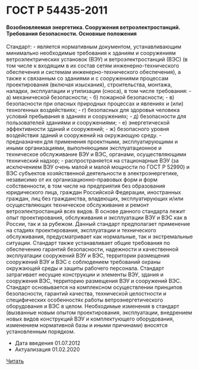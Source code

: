 # ГОСТ Р 54435-2011

#### Возобновляемая энергетика. Сооружения ветроэлектростанций. Требования безопасности. Основные положения 

Стандарт: - является нормативным документом, устанавливающим минимально необходимые требования к зданиям и сооружениям ветроэлектрических установок (ВЭУ) и ветроэлектростанций (ВЭС) (в том числе к входящим в их состав сетям инженерно-технического обеспечения и системам инженерно-технического обеспечения), а также к связанным со зданиями и с сооружениями процессам проектирования (включая изыскания), строительства, монтажа, наладки, эксплуатации и утилизации (сноса), в том числе требования: - а) механической безопасности; - б) пожарной безопасности; - в) безопасности при опасных природных процессах и явлениях и (или) техногенных воздействиях; - г) безопасных для здоровья человека условий пребывания в зданиях и сооружениях; - д) безопасности для пользователей зданиями и сооружениями; - е) энергетической эффективности зданий и сооружений; - ж) безопасного уровня воздействия зданий и сооружений на окружающую среду. - предназначен для применения проектными, эксплуатирующими и иными организациями, выполняющими эксплуатационное и техническое обслуживание ВЭУ и ВЭС, органами, осуществляющими технический надзор; - распространяется на стационарные ВЭУ (за исключением ВЭУ очень малой и малой мощности по ГОСТ Р 52990) и ВЭС субъектов хозяйственной деятельности в электроэнергетике, независимо от их организационно-правовых форм и форм собственности, в том числе на предприятия без образования юридического лица, граждан Российской Федерации, иностранных граждан, лиц без гражданства, владеющих, эксплуатирующих и/или осуществляющих техническое обслуживание и ремонт ветроэлектростанций всех видов. В основе данного стандарта лежит опыт проектирования, обслуживания и эксплуатации ВЭУ и ВЭС как в России, так и за рубежом. Данный стандарт предполагает применение на стадиях проектирования, эксплуатации и технического обслуживания, предусматривает как нормальные, так и экстремальные ситуации. Стандарт также устанавливает общие требования по обеспечению гарантий безопасности, надежности и качественной эксплуатации сооружений ВЭУ и ВЭС, территории размещения сооружений ВЭУ и ВЭС с соблюдением требований охраны окружающей среды и защиты рабочего персонала. Стандарт затрагивает несущие конструкции и элементы ВЭУ, здания и сооружения ВЭС, территорию размещения ВЭУ и сооружений ВЭС. Стандарт основывается на комплексном осуществлении принципов безопасности, гарантий качества, технической целостности и специфических особенностях работы ветроэнергетического оборудования и ВЭС в целом. Необходимые изменения в стандарт (вызванные новым опытом проектирования, эксплуатации, внедрением новых видов конструкций ВЭУ и комплектующего оборудования, изменением нормативной базы и иными причинами) вносятся установленным порядком.

- Дата введения	01.07.2012
- Актуализация	01.02.2020

<a href="~/files/54435-2011.pdf" onclick="openPdf('54435-2011.pdf', 'application/pdf');">Читать</a>